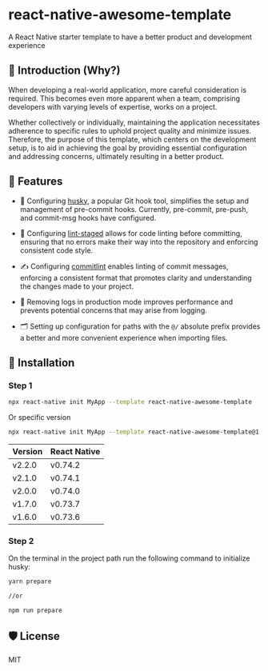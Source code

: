 # react-native-awesome-template

A React Native starter template to have a better product and development experience

## 📢 Introduction (Why?)

When developing a real-world application, more careful consideration is required. This becomes even more apparent when a team, comprising developers with varying levels of expertise, works on a project.

Whether collectively or individually, maintaining the application necessitates adherence to specific rules to uphold project quality and minimize issues. Therefore, the purpose of this template, which centers on the development setup, is to aid in achieving the goal by providing essential configuration and addressing concerns, ultimately resulting in a better product.

## 💫 Features

- 🐶 Configuring [husky](https://github.com/typicode/husky), a popular Git hook tool, simplifies the setup and management of pre-commit hooks. Currently, pre-commit, pre-push, and commit-msg hooks have configured.

- 💅 Configuring [lint-staged](https://github.com/lint-staged/lint-staged) allows for code linting before committing, ensuring that no errors make their way into the repository and enforcing consistent code style.

- ✍️ Configuring [commitlint](https://github.com/conventional-changelog/commitlint) enables linting of commit messages, enforcing a consistent format that promotes clarity and understanding the changes made to your project.

- 🧹 Removing logs in production mode improves performance and prevents potential concerns that may arise from logging.

- 🗂️ Setting up configuration for paths with the `@/` absolute prefix provides a better and more convenient experience when importing files.

## 📀 Installation

### Step 1

```bash
npx react-native init MyApp --template react-native-awesome-template
```

Or specific version

```bash
npx react-native init MyApp --template react-native-awesome-template@1.6.0
```

| Version | React Native |
|---|---|
| v2.2.0 | v0.74.2 |
| v2.1.0 | v0.74.1 |
| v2.0.0 | v0.74.0 |
| v1.7.0 | v0.73.7 |
| v1.6.0 | v0.73.6 |


### Step 2

On the terminal in the project path run the following command to initialize husky:

```bash
yarn prepare

//or

npm run prepare
```


## 🛡️ License

MIT
